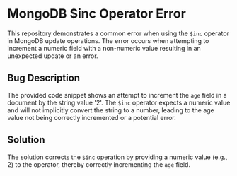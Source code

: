 # MongoDB $inc Operator Error
This repository demonstrates a common error when using the `$inc` operator in MongoDB update operations.  The error occurs when attempting to increment a numeric field with a non-numeric value resulting in an unexpected update or an error.

## Bug Description
The provided code snippet shows an attempt to increment the `age` field in a document by the string value '2'.  The `$inc` operator expects a numeric value and will not implicitly convert the string to a number, leading to the age value not being correctly incremented or a potential error.

## Solution
The solution corrects the `$inc` operation by providing a numeric value (e.g., 2) to the operator, thereby correctly incrementing the `age` field.